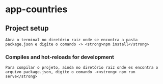 # app-countries

## Project setup
```
Abra o terminal no diretório raiz onde se encontra a pasta package.json e digite o comando -> <strong>npm install</strong>
```

### Compiles and hot-reloads for development
```
Para compilar o projeto, ainda no diretório raiz onde es encontra o arquivo package.json, digite o comando -><strong> npm run serve</strong>
```

